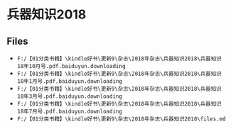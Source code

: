 # 兵器知识2018

## Files

- `F:/【01分类书籍】\kindle好书\更新9\杂志\2018年杂志\兵器知识2018\兵器知识 18年10月号.pdf.baiduyun.downloading`
- `F:/【01分类书籍】\kindle好书\更新9\杂志\2018年杂志\兵器知识2018\兵器知识 18年1月号.pdf.baiduyun.downloading`
- `F:/【01分类书籍】\kindle好书\更新9\杂志\2018年杂志\兵器知识2018\兵器知识 18年3月号.pdf.baiduyun.downloading`
- `F:/【01分类书籍】\kindle好书\更新9\杂志\2018年杂志\兵器知识2018\兵器知识 18年7月号.pdf.baiduyun.downloading`
- `F:/【01分类书籍】\kindle好书\更新9\杂志\2018年杂志\兵器知识2018\files.md`
